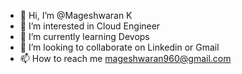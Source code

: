 - 👋 Hi, I’m @Mageshwaran K
- 👀 I’m interested in Cloud Engineer
- 🌱 I’m currently learning Devops
- 💞️ I’m looking to collaborate on Linkedin or Gmail
- 📫 How to reach me mageshwaran960@gmail.com

<!---
MageshwaranKCloudEngineer/MageshwaranKCloudEngineer is a ✨ special ✨ repository because its `README.md` (this file) appears on your GitHub profile.
You can click the Preview link to take a look at your changes.
--->
